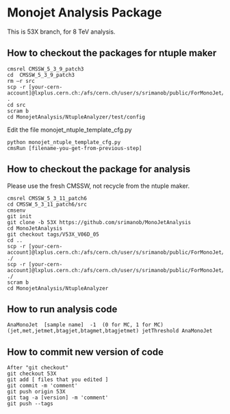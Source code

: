 Monojet Analysis Package
===============

This is 53X branch, for 8 TeV analysis.

How to checkout the packages for ntuple maker
--------------
<pre><code>cmsrel CMSSW_5_3_9_patch3
cd  CMSSW_5_3_9_patch3
rm –r src
scp -r [your-cern-account]@lxplus.cern.ch:/afs/cern.ch/user/s/srimanob/public/ForMonoJet/Production/Ver06E/CMSSW_5_3_9_patch3/src .
cd src
scram b
cd MonojetAnalysis/NtupleAnalyzer/test/config
</code></pre>
Edit the file monojet_ntuple_template_cfg.py
<pre><code>python monojet_ntuple_template_cfg.py
cmsRun [filename-you-get-from-previous-step]
</code></pre>

How to checkout the package for analysis
--------------
Please use the fresh CMSSW, not recycle from the ntuple maker.
<pre><code>cmsrel CMSSW_5_3_11_patch6
cd CMSSW_5_3_11_patch6/src
cmsenv
git init
git clone -b 53X https://github.com/srimanob/MonoJetAnalysis
cd MonoJetAnalysis
git checkout tags/V53X_V06D_05
cd ..
scp -r [your-cern-account]@lxplus.cern.ch:/afs/cern.ch/user/s/srimanob/public/ForMonoJet/Production/Ver06E/CMSSW_5_3_9_patch3/src/CMGTools ./
scp -r [your-cern-account]@lxplus.cern.ch:/afs/cern.ch/user/s/srimanob/public/ForMonoJet/Production/Ver06E/CMSSW_5_3_9_patch3/src/EGamma ./
scram b
cd MonojetAnalysis/NtupleAnalyzer
</code></pre>

How to run analysis code
--------------
<pre><code>AnaMonoJet  [sample name]  -1  (0 for MC, 1 for MC)  (jet,met,jetmet,btagjet,btagmet,btagjetmet) jetThreshold AnaMonoJet
</code></pre>

How to commit new version of code
--------------
<pre><code>After "git checkout"
git checkout 53X
git add [ files that you edited ]
git commit -m 'comment'
git push origin 53X
git tag -a [version] -m 'comment'
git push --tags
</code></pre>
